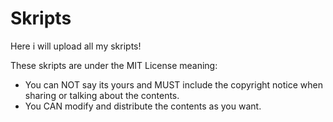 # Skripts
Here i will upload all my skripts!

These skripts are under the MIT License meaning:
* You can NOT say its yours and MUST include the copyright notice when sharing or talking about the contents.
* You CAN modify and distribute the contents as you want.
